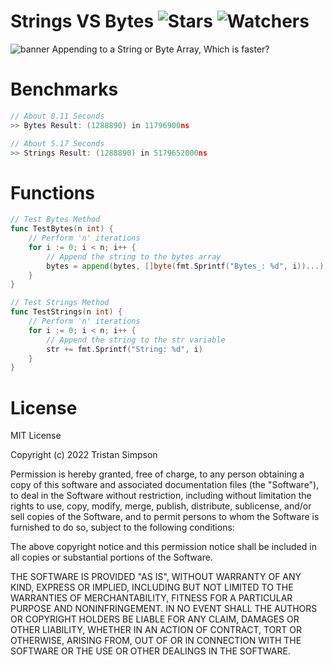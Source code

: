 # Strings VS Bytes ![Stars](https://img.shields.io/github/stars/Simpson-Computer-Technologies-Research/StringsVsBytes?color=brightgreen) ![Watchers](https://img.shields.io/github/watchers/Simpson-Computer-Technologies-Research/StringsVsBytes?label=Watchers)

![banner](https://user-images.githubusercontent.com/75189508/194193330-1f29dcee-1c3c-490b-b88b-6eb109c53d3c.png)
Appending to a String or Byte Array, Which is faster?


# Benchmarks

```go
// About 0.11 Seconds
>> Bytes Result: (1288890) in 11796900ns

// About 5.17 Seconds
>> Strings Result: (1288890) in 5179652000ns
```

# Functions

```go
// Test Bytes Method
func TestBytes(n int) {
    // Perform 'n' iterations
	for i := 0; i < n; i++ {
		// Append the string to the bytes array
		bytes = append(bytes, []byte(fmt.Sprintf("Bytes_: %d", i))...)
	}
}

// Test Strings Method
func TestStrings(n int) {
	// Perform 'n' iterations
	for i := 0; i < n; i++ {
		// Append the string to the str variable
		str += fmt.Sprintf("String: %d", i)
	}
}
```

# License
MIT License

Copyright (c) 2022 Tristan Simpson

Permission is hereby granted, free of charge, to any person obtaining a copy
of this software and associated documentation files (the "Software"), to deal
in the Software without restriction, including without limitation the rights
to use, copy, modify, merge, publish, distribute, sublicense, and/or sell
copies of the Software, and to permit persons to whom the Software is
furnished to do so, subject to the following conditions:

The above copyright notice and this permission notice shall be included in all
copies or substantial portions of the Software.

THE SOFTWARE IS PROVIDED "AS IS", WITHOUT WARRANTY OF ANY KIND, EXPRESS OR
IMPLIED, INCLUDING BUT NOT LIMITED TO THE WARRANTIES OF MERCHANTABILITY,
FITNESS FOR A PARTICULAR PURPOSE AND NONINFRINGEMENT. IN NO EVENT SHALL THE
AUTHORS OR COPYRIGHT HOLDERS BE LIABLE FOR ANY CLAIM, DAMAGES OR OTHER
LIABILITY, WHETHER IN AN ACTION OF CONTRACT, TORT OR OTHERWISE, ARISING FROM,
OUT OF OR IN CONNECTION WITH THE SOFTWARE OR THE USE OR OTHER DEALINGS IN THE
SOFTWARE.
